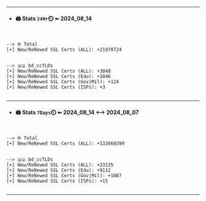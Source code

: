 

---
- #### 🖨️ **Stats** `24Hr`⏲️ ➼ 2024_08_14
```console


--> 🌐 Total
[+] New/ReNewed SSL Certs (ALL): +21970724


--> 🇧🇩 bd_ccTLDs
[+] New/ReNewed SSL Certs (ALL): +3048
[+] New/ReNewed SSL Certs (Edu): +1046
[+] New/ReNewed SSL Certs (Gov|Mil): +124
[+] New/ReNewed SSL Certs (ISPs): +3


```

---
- #### 🖨️ **Stats** `7Days`⏲️ ➼ 2024_08_14 <--> 2024_08_07
```console


--> 🌐 Total
[+] New/ReNewed SSL Certs (ALL): +132660399


--> 🇧🇩 bd_ccTLDs
[+] New/ReNewed SSL Certs (ALL): +23135
[+] New/ReNewed SSL Certs (Edu): +9112
[+] New/ReNewed SSL Certs (Gov|Mil): +1087
[+] New/ReNewed SSL Certs (ISPs): +15


```

---

